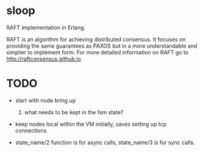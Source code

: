 sloop
=====

RAFT implementation in Erlang.

RAFT is an algorithm for achieving distributed consensus. It focuses on
providing the same guarantees as PAXOS but in a more understandable and simplier
to implement form. For more detailed information on RAFT go to <http://raftconsensus.github.io>


TODO
=====

- start with node bring up
   1. what needs to be kept in the fsm state?

- keep nodes local within the VM initially, saves setting up tcp connections.

- state_name/2 function is for async calls, state_name/3 is for sync calls.
